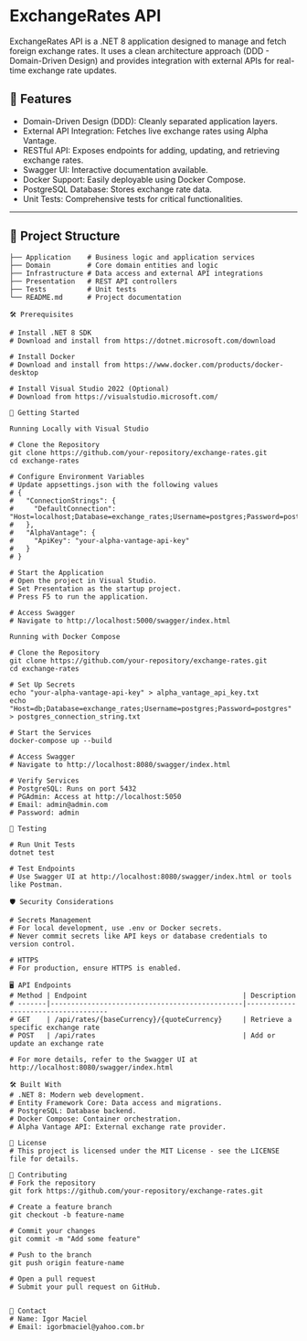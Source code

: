 # ExchangeRates API

ExchangeRates API is a .NET 8 application designed to manage and fetch foreign exchange rates. It uses a clean architecture approach (DDD - Domain-Driven Design) and provides integration with external APIs for real-time exchange rate updates.

## 🌟 Features

- Domain-Driven Design (DDD): Cleanly separated application layers.
- External API Integration: Fetches live exchange rates using Alpha Vantage.
- RESTful API: Exposes endpoints for adding, updating, and retrieving exchange rates.
- Swagger UI: Interactive documentation available.
- Docker Support: Easily deployable using Docker Compose.
- PostgreSQL Database: Stores exchange rate data.
- Unit Tests: Comprehensive tests for critical functionalities.

---

## 📂 Project Structure

```plaintext
├── Application    # Business logic and application services
├── Domain         # Core domain entities and logic
├── Infrastructure # Data access and external API integrations
├── Presentation   # REST API controllers
├── Tests          # Unit tests
└── README.md      # Project documentation

🛠️ Prerequisites

# Install .NET 8 SDK
# Download and install from https://dotnet.microsoft.com/download

# Install Docker
# Download and install from https://www.docker.com/products/docker-desktop

# Install Visual Studio 2022 (Optional)
# Download from https://visualstudio.microsoft.com/

🚀 Getting Started

Running Locally with Visual Studio

# Clone the Repository
git clone https://github.com/your-repository/exchange-rates.git
cd exchange-rates

# Configure Environment Variables
# Update appsettings.json with the following values
# {
#   "ConnectionStrings": {
#     "DefaultConnection": "Host=localhost;Database=exchange_rates;Username=postgres;Password=postgres"
#   },
#   "AlphaVantage": {
#     "ApiKey": "your-alpha-vantage-api-key"
#   }
# }

# Start the Application
# Open the project in Visual Studio.
# Set Presentation as the startup project.
# Press F5 to run the application.

# Access Swagger
# Navigate to http://localhost:5000/swagger/index.html

Running with Docker Compose

# Clone the Repository
git clone https://github.com/your-repository/exchange-rates.git
cd exchange-rates

# Set Up Secrets
echo "your-alpha-vantage-api-key" > alpha_vantage_api_key.txt
echo "Host=db;Database=exchange_rates;Username=postgres;Password=postgres" > postgres_connection_string.txt

# Start the Services
docker-compose up --build

# Access Swagger
# Navigate to http://localhost:8080/swagger/index.html

# Verify Services
# PostgreSQL: Runs on port 5432
# PGAdmin: Access at http://localhost:5050
# Email: admin@admin.com
# Password: admin

🧪 Testing

# Run Unit Tests
dotnet test

# Test Endpoints
# Use Swagger UI at http://localhost:8080/swagger/index.html or tools like Postman.

🛡️ Security Considerations

# Secrets Management
# For local development, use .env or Docker secrets.
# Never commit secrets like API keys or database credentials to version control.

# HTTPS
# For production, ensure HTTPS is enabled.

🖥️ API Endpoints
# Method | Endpoint                                      | Description
# -------|-----------------------------------------------|------------------------------------
# GET    | /api/rates/{baseCurrency}/{quoteCurrency}     | Retrieve a specific exchange rate
# POST   | /api/rates                                    | Add or update an exchange rate

# For more details, refer to the Swagger UI at http://localhost:8080/swagger/index.html

🛠️ Built With
# .NET 8: Modern web development.
# Entity Framework Core: Data access and migrations.
# PostgreSQL: Database backend.
# Docker Compose: Container orchestration.
# Alpha Vantage API: External exchange rate provider.

📜 License
# This project is licensed under the MIT License - see the LICENSE file for details.

🤝 Contributing
# Fork the repository
git fork https://github.com/your-repository/exchange-rates.git

# Create a feature branch
git checkout -b feature-name

# Commit your changes
git commit -m "Add some feature"

# Push to the branch
git push origin feature-name

# Open a pull request
# Submit your pull request on GitHub.


📧 Contact
# Name: Igor Maciel
# Email: igorbmaciel@yahoo.com.br
